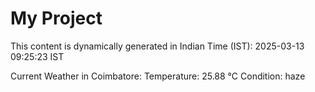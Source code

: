 # My Project

This content is dynamically generated in Indian Time (IST): 2025-03-13 09:25:23 IST


Current Weather in Coimbatore:
Temperature: 25.88 °C
Condition: haze
